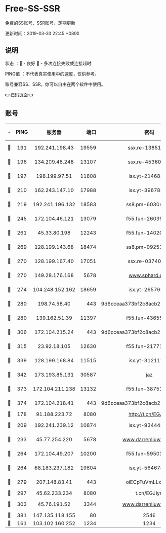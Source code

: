 # Free-SS-SSR

免费的SS账号、SSR账号，定期更新

更新时间：2019-03-30 22:45 +0800

## 说明

状态     ：🙂 - 良好 🙁 - 多次连接失败或连接超时

PING值   ：不代表真实使用中的速度，仅供参考。

账号兼容SS、SSR，你可以自由在两个软件中使用。

👉[扫码页面](https://liesauer.github.io/Free-SS-SSR/)👈

## 账号

|-|PING|服务器|端口|密码|加密方式|区域|
|:----:|:----:|:-----:|-----:|:----:|:----:|:----:|
|🙂|191|192.241.198.43|19559|ssx.re-13851105|aes-256-cfb|US|
|🙂|196|134.209.48.248|13107|ssx.re-45360921|aes-256-cfb|US|
|🙂|197|198.199.97.51|11808|isx.yt-21468252|aes-256-cfb|US|
|🙂|210|162.243.147.10|17988|isx.yt-39678389|aes-256-cfb|US|
|🙂|219|192.241.196.132|18583|ss8.pm-60304703|aes-256-cfb|US|
|🙂|245|172.104.46.121|13079|f55.fun-26039696|aes-256-cfb|SG|
|🙂|261|45.33.80.198|12243|f55.fun-14020939|aes-256-cfb|US|
|🙂|269|128.199.143.68|18474|ss8.pm-09251863|aes-256-cfb|SG|
|🙂|270|128.199.167.40|17051|ssx.re-03740989|aes-256-cfb|SG|
|🙂|270|149.28.176.168|5678|www.sphard.com|aes-256-cfb|AU|
|🙂|274|104.248.152.162|18659|isx.yt-26576357|aes-256-cfb|SG|
|🙂|280|198.74.58.40|443|9d6cceaa373bf2c8acb22e60b6a58be6|aes-256-cfb|US|
|🙂|280|139.162.51.39|11397|f55.fun-43655311|aes-256-cfb|SG|
|🙂|306|172.104.215.24|443|9d6cceaa373bf2c8acb22e60b6a58be6|aes-256-cfb|US|
|🙂|315|23.92.18.105|12630|f55.fun-21771517|aes-256-cfb|US|
|🙂|339|128.199.168.84|11515|isx.yt-31211205|aes-256-cfb|SG|
|🙂|342|173.193.85.131|30587|jaz|aes-256-cfb|US|
|🙂|373|172.104.211.238|13132|f55.fun-38751809|aes-256-cfb|US|
|🙂|374|172.104.218.41|443|9d6cceaa373bf2c8acb22e60b6a58be6|aes-256-cfb|US|
|🙂|178|91.188.223.72|8080|http://t.cn/EGJIyrl|rc4-md5|RU|
|🙂|209|192.241.239.12|10874|isx.yt-93444361|aes-256-cfb|US|
|🙂|233|45.77.254.220|5678|www.darrenliuwei.com|aes-256-cfb|SG|
|🙂|264|172.104.49.207|10200|f55.fun-59503435|aes-256-cfb|SG|
|🙂|264|68.183.237.182|19804|isx.yt-56467810|aes-256-cfb|SG|
|🙂|279|207.148.83.41|443|oiECpTuVmLLxk4Ts|aes-256-cfb|AU|
|🙂|297|45.62.233.234|8080|t.cn/EGJIyrl|rc4-md5|CA|
|🙂|303|45.76.191.52|3344|www.darrenliuwei.com|aes-256-cfb|JP|
|🙂|381|147.135.118.155|80|2546|chacha20|US|
|🙁|161|103.102.160.252|1234|1234|rc4-md5|JP|

